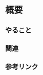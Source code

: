 # 概要

<!-- issue 概要を記入 -->

## やること

<!-- - [ ] あれば記入 -->

## 関連

<!-- 関連する issue や PR を #`${issue, PR}`で記述 -->

## 参考リンク
